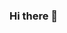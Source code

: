 ### Hi there 👋

<!--
**Ghanxt/Ghanxt** is a ✨ _special_ ✨ repository because its `README.md` (this file) appears on your GitHub profile.

Sometimes when I close my eyes, I can't see.

- 🔭 I’m currently working on ...
- 🌱 I’m currently learning ...
- 👯 I’m looking to collaborate on ...
- 🤔 I’m looking for help with ...
- 💬 Ask me about ...
- 📫 How to reach me: ...
- 😄 Pronouns: ...
- ⚡ Fun fact: ...
-->

